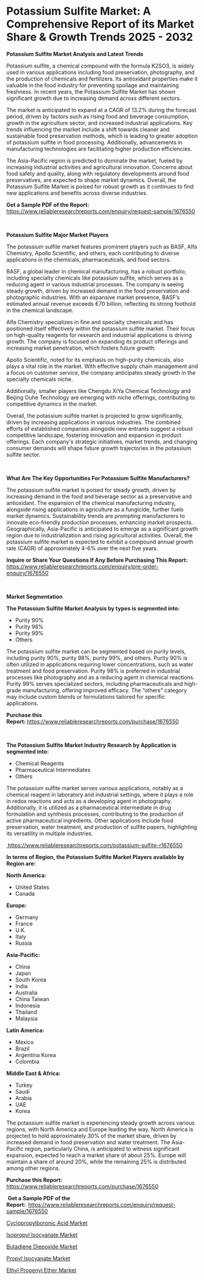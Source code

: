 <p><h1>Potassium Sulfite Market: A Comprehensive Report of its Market Share & Growth Trends 2025 - 2032</h1></p><p><strong>Potassium Sulfite Market Analysis and Latest Trends</strong></p>
<p><p>Potassium sulfite, a chemical compound with the formula K2SO3, is widely used in various applications including food preservation, photography, and the production of chemicals and fertilizers. Its antioxidant properties make it valuable in the food industry for preventing spoilage and maintaining freshness. In recent years, the Potassium Sulfite Market has shown significant growth due to increasing demand across different sectors.</p><p>The market is anticipated to expand at a CAGR of 13.2% during the forecast period, driven by factors such as rising food and beverage consumption, growth in the agriculture sector, and increased industrial applications. Key trends influencing the market include a shift towards cleaner and sustainable food preservation methods, which is leading to greater adoption of potassium sulfite in food processing. Additionally, advancements in manufacturing technologies are facilitating higher production efficiencies.</p><p>The Asia-Pacific region is predicted to dominate the market, fueled by increasing industrial activities and agricultural innovation. Concerns about food safety and quality, along with regulatory developments around food preservatives, are expected to shape market dynamics. Overall, the Potassium Sulfite Market is poised for robust growth as it continues to find new applications and benefits across diverse industries.</p></p>
<p><strong>Get a Sample PDF of the Report:&nbsp;</strong> <a href="https://www.reliableresearchreports.com/enquiry/request-sample/1676550?utm_campaign=102&utm_medium=2&utm_source=Github&utm_content=ia&utm_term=31012025&utm_id=potassium-sulfite">https://www.reliableresearchreports.com/enquiry/request-sample/1676550</a></p>
<p>&nbsp;</p>
<p><strong>Potassium Sulfite Major Market Players</strong></p>
<p><p>The potassium sulfite market features prominent players such as BASF, Alfa Chemistry, Apollo Scientific, and others, each contributing to diverse applications in the chemicals, pharmaceuticals, and food sectors. </p><p>BASF, a global leader in chemical manufacturing, has a robust portfolio, including specialty chemicals like potassium sulfite, which serves as a reducing agent in various industrial processes. The company is seeing steady growth, driven by increased demand in the food preservation and photographic industries. With an expansive market presence, BASF’s estimated annual revenue exceeds €70 billion, reflecting its strong foothold in the chemical landscape.</p><p>Alfa Chemistry specializes in fine and specialty chemicals and has positioned itself effectively within the potassium sulfite market. Their focus on high-quality reagents for research and industrial applications is driving growth. The company is focused on expanding its product offerings and increasing market penetration, which fosters future growth.</p><p>Apollo Scientific, noted for its emphasis on high-purity chemicals, also plays a vital role in the market. With effective supply chain management and a focus on customer service, the company anticipates steady growth in the specialty chemicals niche. </p><p>Additionally, smaller players like Chengdu XiYa Chemical Technology and Beijing Ouhe Technology are emerging with niche offerings, contributing to competitive dynamics in the market. </p><p>Overall, the potassium sulfite market is projected to grow significantly, driven by increasing applications in various industries. The combined efforts of established companies alongside new entrants suggest a robust competitive landscape, fostering innovation and expansion in product offerings. Each company's strategic initiatives, market trends, and changing consumer demands will shape future growth trajectories in the potassium sulfite sector.</p></p>
<p>&nbsp;</p>
<p><strong>What Are The Key Opportunities For Potassium Sulfite Manufacturers?</strong></p>
<p><p>The potassium sulfite market is poised for steady growth, driven by increasing demand in the food and beverage sector as a preservative and antioxidant. The expansion of the chemical manufacturing industry, alongside rising applications in agriculture as a fungicide, further fuels market dynamics. Sustainability trends are prompting manufacturers to innovate eco-friendly production processes, enhancing market prospects. Geographically, Asia-Pacific is anticipated to emerge as a significant growth region due to industrialization and rising agricultural activities. Overall, the potassium sulfite market is expected to exhibit a compound annual growth rate (CAGR) of approximately 4-6% over the next five years.</p></p>
<p><strong>Inquire or Share Your Questions If Any Before Purchasing This Report:</strong> <a href="https://www.reliableresearchreports.com/enquiry/pre-order-enquiry/1676550?utm_campaign=102&utm_medium=2&utm_source=Github&utm_content=ia&utm_term=31012025&utm_id=potassium-sulfite">https://www.reliableresearchreports.com/enquiry/pre-order-enquiry/1676550</a></p>
<p>&nbsp;</p>
<p><strong>Market Segmentation</strong></p>
<p><strong>The Potassium Sulfite Market Analysis by types is segmented into:</strong></p>
<p><ul><li>Purity 90%</li><li>Purity 98%</li><li>Purity 99%</li><li>Others</li></ul></p>
<p><p>The potassium sulfite market can be segmented based on purity levels, including purity 90%, purity 98%, purity 99%, and others. Purity 90% is often utilized in applications requiring lower concentrations, such as water treatment and food preservation. Purity 98% is preferred in industrial processes like photography and as a reducing agent in chemical reactions. Purity 99% serves specialized sectors, including pharmaceuticals and high-grade manufacturing, offering improved efficacy. The “others” category may include custom blends or formulations tailored for specific applications.</p></p>
<p><strong>Purchase this Report:&nbsp;</strong><a href="https://www.reliableresearchreports.com/purchase/1676550?utm_campaign=102&utm_medium=2&utm_source=Github&utm_content=ia&utm_term=31012025&utm_id=potassium-sulfite">https://www.reliableresearchreports.com/purchase/1676550</a></p>
<p>&nbsp;</p>
<p><strong>The Potassium Sulfite Market Industry Research by Application is segmented into:</strong></p>
<p><ul><li>Chemical Reagents</li><li>Pharmaceutical Intermediates</li><li>Others</li></ul></p>
<p><p>The potassium sulfite market serves various applications, notably as a chemical reagent in laboratory and industrial settings, where it plays a role in redox reactions and acts as a developing agent in photography. Additionally, it is utilized as a pharmaceutical intermediate in drug formulation and synthesis processes, contributing to the production of active pharmaceutical ingredients. Other applications include food preservation, water treatment, and production of sulfite papers, highlighting its versatility in multiple industries.</p></p>
<p><a href="https://www.reliableresearchreports.com/potassium-sulfite-r1676550?utm_campaign=102&utm_medium=2&utm_source=Github&utm_content=ia&utm_term=31012025&utm_id=potassium-sulfite">&nbsp;https://www.reliableresearchreports.com/potassium-sulfite-r1676550</a></p>
<p><strong>In terms of Region, the Potassium Sulfite Market Players available by Region are:</strong></p>
<p>
    <p> <strong> North America: </strong>
        <ul>
            <li>United States</li>
            <li>Canada</li>
        </ul>
        </p> 
    <p> <strong> Europe: </strong>
        <ul>
            <li>Germany</li>
            <li>France</li>
            <li>U.K.</li>
            <li>Italy</li>
            <li>Russia</li>
        </ul>
        </p> 
    <p> <strong> Asia-Pacific: </strong>
        <ul>
            <li>China</li>
            <li>Japan</li>
            <li>South Korea</li>
            <li>India</li>
            <li>Australia</li>
            <li>China Taiwan</li>
            <li>Indonesia</li>
            <li>Thailand</li>
            <li>Malaysia</li>
        </ul>
        </p> 
    <p> <strong> Latin America: </strong>
        <ul>
            <li>Mexico</li>
            <li>Brazil</li>
            <li>Argentina Korea</li>
            <li>Colombia</li>
        </ul>
        </p> 
    <p> <strong> Middle East & Africa: </strong>
        <ul>
            <li>Turkey</li>
            <li>Saudi</li>
            <li>Arabia</li>
            <li>UAE</li>
            <li>Korea</li>
        </ul>
    </p>
    </p>
<p><p>The potassium sulfite market is experiencing steady growth across various regions, with North America and Europe leading the way. North America is projected to hold approximately 30% of the market share, driven by increased demand in food preservation and water treatment. The Asia-Pacific region, particularly China, is anticipated to witness significant expansion, expected to reach a market share of about 25%. Europe will maintain a share of around 20%, while the remaining 25% is distributed among other regions.</p></p>
<p><strong>Purchase this Report: </strong><a href="https://www.reliableresearchreports.com/purchase/1676550?utm_campaign=102&utm_medium=2&utm_source=Github&utm_content=ia&utm_term=31012025&utm_id=potassium-sulfite">https://www.reliableresearchreports.com/purchase/1676550</a></p>
<p>&nbsp;<strong>Get a Sample PDF of the Report:&nbsp;&nbsp;</strong><a href="https://www.reliableresearchreports.com/enquiry/request-sample/1676550?utm_campaign=102&utm_medium=2&utm_source=Github&utm_content=ia&utm_term=31012025&utm_id=potassium-sulfite">https://www.reliableresearchreports.com/enquiry/request-sample/1676550</a></p>
<p><strong></strong></p>
<p><p><a href="https://github.com/pinzinyaah/Market-Research-Report-List-1/blob/main/cyclopropylboronic-acid-market.md?utm_campaign=102&utm_medium=2&utm_source=Github&utm_content=ia&utm_term=31012025&utm_id=potassium-sulfite">Cyclopropylboronic Acid Market</a></p><p><a href="https://github.com/nafidurii/Market-Research-Report-List-1/blob/main/isopropyl-isocyanate-market.md?utm_campaign=102&utm_medium=2&utm_source=Github&utm_content=ia&utm_term=31012025&utm_id=potassium-sulfite">Isopropyl Isocyanate Market</a></p><p><a href="https://github.com/dbichayison/Market-Research-Report-List-1/blob/main/butadiene-diepoxide-market.md?utm_campaign=102&utm_medium=2&utm_source=Github&utm_content=ia&utm_term=31012025&utm_id=potassium-sulfite">Butadiene Diepoxide Market</a></p><p><a href="https://github.com/pearlinewhite4692/Market-Research-Report-List-1/blob/main/propyl-isocyanate-market.md?utm_campaign=102&utm_medium=2&utm_source=Github&utm_content=ia&utm_term=31012025&utm_id=potassium-sulfite">Propyl Isocyanate Market</a></p><p><a href="https://github.com/tumacaakesha78/Market-Research-Report-List-1/blob/main/ethyl-propenyl-ether-market.md?utm_campaign=102&utm_medium=2&utm_source=Github&utm_content=ia&utm_term=31012025&utm_id=potassium-sulfite">Ethyl Propenyl Ether Market</a></p></p>